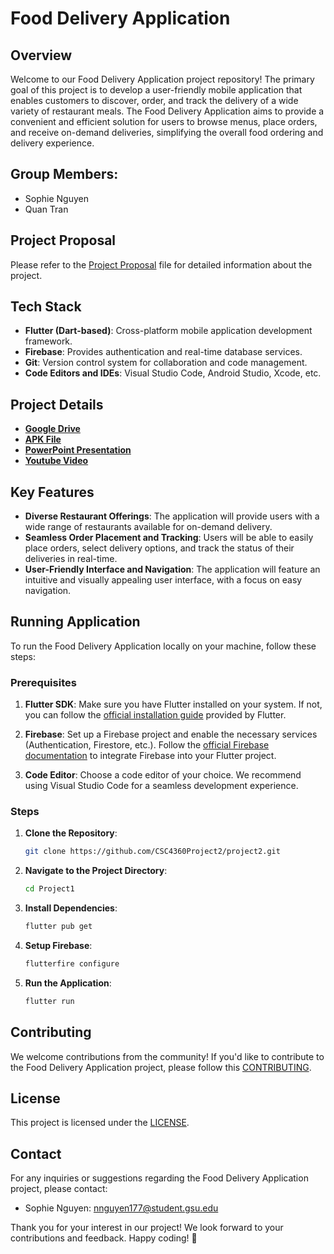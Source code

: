 # Food Delivery Application

## Overview
Welcome to our Food Delivery Application project repository! The primary goal of this project is to develop a user-friendly mobile application that enables customers to discover, order, and track the delivery of a wide variety of restaurant meals. The Food Delivery Application aims to provide a convenient and efficient solution for users to browse menus, place orders, and receive on-demand deliveries, simplifying the overall food ordering and delivery experience.

## Group Members:
- Sophie Nguyen
- Quan Tran

## Project Proposal
Please refer to the [Project Proposal](https://drive.google.com/file/d/1Vieu1Uh5IhnMb9_NPR-LeZki-tTEqgGA/view?usp=sharing) file for detailed information about the project.

## Tech Stack
- **Flutter (Dart-based)**: Cross-platform mobile application development framework.
- **Firebase**: Provides authentication and real-time database services.
- **Git**: Version control system for collaboration and code management.
- **Code Editors and IDEs**: Visual Studio Code, Android Studio, Xcode, etc.

## Project Details
- [**Google Drive**](https://drive.google.com/drive/folders/19V_L_YPkdfBc7EBRdsGwQZ_B7kb3irFX?usp=sharing)
- [**APK File**](https://drive.google.com/file/d/1ggewI1ZYdKtv50G4vSarI_2wMTThTOJu/view?usp=sharing)
- [**PowerPoint Presentation**](https://docs.google.com/presentation/d/1-mUtVWHvwxqZzEBvqExIQ4lfc3jhRgiE/edit?usp=sharing&ouid=115063291951967236235&rtpof=true&sd=true)
- [**Youtube Video**](https://www.youtube.com/watch?v=9HGGhIzT7bo)
  
## Key Features
- **Diverse Restaurant Offerings**: The application will provide users with a wide range of restaurants available for on-demand delivery.
- **Seamless Order Placement and Tracking**: Users will be able to easily place orders, select delivery options, and track the status of their deliveries in real-time.
- **User-Friendly Interface and Navigation**: The application will feature an intuitive and visually appealing user interface, with a focus on easy navigation.

## Running Application

To run the Food Delivery Application locally on your machine, follow these steps:

### Prerequisites

1. **Flutter SDK**: Make sure you have Flutter installed on your system. If not, you can follow the [official installation guide](https://flutter.dev/docs/get-started/install) provided by Flutter.

2. **Firebase**: Set up a Firebase project and enable the necessary services (Authentication, Firestore, etc.). Follow the [official Firebase documentation](https://firebase.google.com/docs/flutter/setup) to integrate Firebase into your Flutter project.

3. **Code Editor**: Choose a code editor of your choice. We recommend using Visual Studio Code for a seamless development experience.

### Steps

1. **Clone the Repository**: 
   ```bash
   git clone https://github.com/CSC4360Project2/project2.git
   
2. **Navigate to the Project Directory**: 
   ```bash
   cd Project1
   
3. **Install Dependencies**: 
   ```bash
   flutter pub get

4. **Setup Firebase**: 
   ```bash
   flutterfire configure

5. **Run the Application**: 
   ```bash
   flutter run

## Contributing
We welcome contributions from the community! If you'd like to contribute to the Food Delivery Application project, please follow this [CONTRIBUTING](https://github.com/CSC4360Project2/project2/blob/main/CONTRIBUTING.md).

## License
This project is licensed under the [LICENSE](https://github.com/CSC4360Project2/project2/blob/main/LICENSE).

## Contact
For any inquiries or suggestions regarding the Food Delivery Application project, please contact:

- Sophie Nguyen: [nnguyen177@student.gsu.edu](mailto:nnguyen177@student.gsu.edu)

Thank you for your interest in our project! We look forward to your contributions and feedback. Happy coding! 🚀
